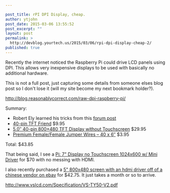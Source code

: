 ```yaml
---

post_title: rPI DPI Display, cheap.
author: ytjohn
post_date: 2015-03-06 13:55:52
post_excerpt: ""
layout: post
permalink: >
  http://devblog.yourtech.us/2015/03/06/rpi-dpi-display-cheap-2/
published: true
---
```

Recently the internet noticed the Raspberry Pi could drive LCD panels using DPI. This allows very inexpensive displays to be used with basically no additional hardware.

This is not a full post, just capturing some details from someone elses blog post so I don't lose it (will my site become my next bookmark holder?).

http://blog.reasonablycorrect.com/raw-dpi-raspberry-pi/

Summary:

<ul>
<li>Robert Ely learned his tricks from this <a href="http://www.raspberrypi.org/forums/viewtopic.php?f=100&amp;t=86658">forum post</a></li>
<li><a href="https://www.adafruit.com/products/1932">40-pin TFT Friend</a> $9.95</li>
<li><a href="https://www.adafruit.com/products/1680">5.0″ 40-pin 800×480 TFT Display without Touchscreen</a>  $29.95</li>
<li><a href="https://www.adafruit.com/products/266">Premium Female/Female Jumper Wires – 40 x 6″</a> $3.95</li>
</ul>

Total: $43.85

That being said, I see a <a href="https://www.adafruit.com/products/2300">Pi: 7" Display no Touchscreen 1024x600 w/ Mini Driver</a> for $70 with no messing with HDMI.

I also recently purchased a <a href="http://www.ebay.com/itm/HDMI-lcd-Controller-board-VS-TY50-V2-5inch-HSD050IDW1-Lcd-Remote-control-/360938515563?ssPageName=ADME:X:AAQ:US:1123">5"  800x480 screen with an hdmi driver off of a chinese vendor on ebay</a> for $42.75. It just takes a month or so to arrive.

http://www.vslcd.com/Specification/VS-TY50-V2.pdf
